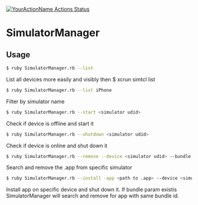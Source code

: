 [![YourActionName Actions Status](https://github.com/GuilhermeMachado/SimulatorManager/workflows/Ruby/badge.svg)](https://github.com/GuilhermeMachado/SimulatorManager/actions)

# SimulatorManager

## Usage

```bash
$ ruby SimulatorManager.rb --list
```
List all devices more easily and visibly then $ xcrun simtcl list

```bash
$ ruby SimulatorManager.rb --list iPhone
```
Filter by simulator name

```bash
$ ruby SimulatorManager.rb --start <simulator udid>
```
Check if device is offline and start it

```bash
$ ruby SimulatorManager.rb --shutdown <simulator udid>
```
Check if device is online and shut down it

```bash
$ ruby SimulatorManager.rb --remove --device <simulator udid> --bundle <application bundle>
```
Search and remove the .app from specific simulator

```bash
$ ruby SimulatorManager.rb --install -app <path to .app> --device <simulator udid> --bundle <application bundle>
```
Install app on specific device and shut down it. If bundle param existis SimulatorManager will search and remove for app with same bundle id.

